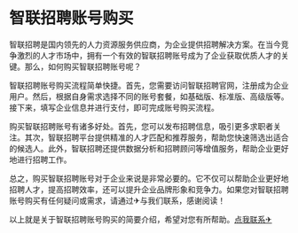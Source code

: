 # 智联招聘账号购买

智联招聘是国内领先的人力资源服务供应商，为企业提供招聘解决方案。在当今竞争激烈的人才市场中，拥有一个有效的智联招聘账号成为了企业获取优质人才的关键。那么，如何购买智联招聘账号呢？

智联招聘账号购买流程简单快捷。首先，您需要访问智联招聘官网，注册成为企业用户。然后，根据自身需求选择不同的账号套餐，如基础版、标准版、高级版等。接下来，填写企业信息并进行支付，即可完成账号购买流程。

购买智联招聘账号有诸多好处。首先，您可以发布招聘信息，吸引更多求职者关注。其次，智联招聘平台提供精准的人才匹配和推荐服务，帮助您快速筛选出适合的候选人。此外，智联招聘还提供数据分析和招聘顾问等增值服务，帮助企业更好地进行招聘工作。

总之，购买智联招聘账号对于企业来说是非常必要的。它不仅可以帮助企业更好地招聘人才，提高招聘效率，还可以提升企业品牌形象和竞争力。如果您对智联招聘账号购买有任何疑问或需求，请通过✈与我们联系，感谢阅读！

以上就是关于智联招聘账号购买的简要介绍，希望对您有所帮助。[点我联系✈](https://wap.G208.com)